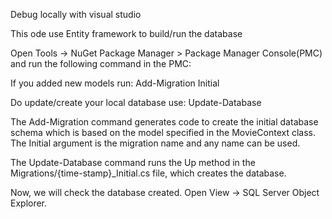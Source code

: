 Debug locally with visual studio

This ode use Entity framework to build/run the database

Open Tools -> NuGet Package Manager > Package Manager Console(PMC) and run the following command in the PMC:

If you added new models run:
	Add-Migration Initial

Do update/create your local database use:
	Update-Database


The Add-Migration command generates code to create the initial database schema which is based on the model specified in the MovieContext class. The Initial argument is the migration name and any name can be used.

The Update-Database command runs the Up method in the Migrations/{time-stamp}_Initial.cs file, which creates the database.

Now, we will check the database created. Open View -> SQL Server Object Explorer.